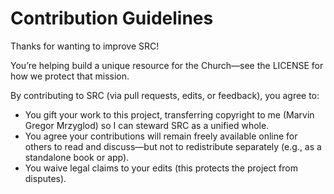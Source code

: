 # Contribution Guidelines

Thanks for wanting to improve SRC! 

You’re helping build a unique resource for the Church—see the LICENSE for how we protect that mission.

By contributing to SRC (via pull requests, edits, or feedback), you agree to:
- You gift your work to this project, transferring copyright to me (Marvin Gregor Mrzyglod) so I can steward SRC as a unified whole.
- You agree your contributions will remain freely available online for others to read and discuss—but not to redistribute separately (e.g., as a standalone book or app).
- You waive legal claims to your edits (this protects the project from disputes).
